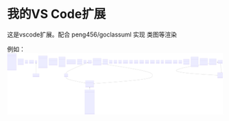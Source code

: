 # 我的VS Code扩展
这是vscode扩展。配合 peng456/goclassuml 实现 类图等渲染

例如：
<img src="example/gin.svg" alt="描述" />

